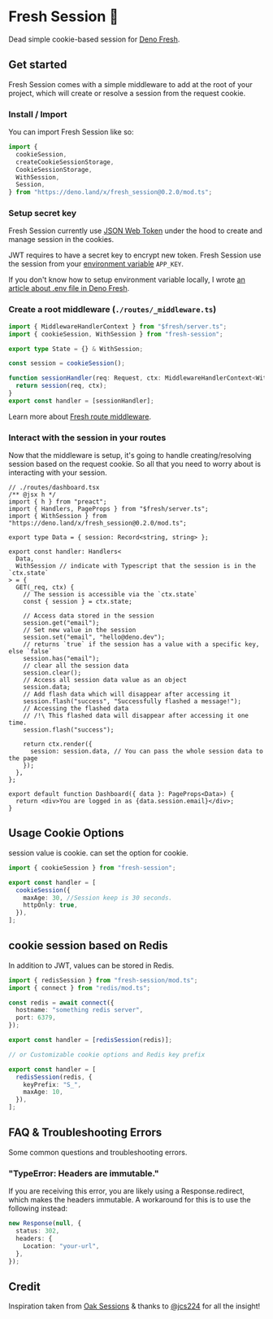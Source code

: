 # Fresh Session 🍋

Dead simple cookie-based session for [Deno Fresh](https://fresh.deno.dev).

## Get started

Fresh Session comes with a simple middleware to add at the root of your project,
which will create or resolve a session from the request cookie.

### Install / Import

You can import Fresh Session like so:

```ts
import {
  cookieSession,
  createCookieSessionStorage,
  CookieSessionStorage,
  WithSession,
  Session,
} from "https://deno.land/x/fresh_session@0.2.0/mod.ts";
```

### Setup secret key

Fresh Session currently use [JSON Web Token](https://jwt.io/) under the hood to
create and manage session in the cookies.

JWT requires to have a secret key to encrypt new token. Fresh Session use the
session from your [environment variable](https://deno.land/std/dotenv/load.ts)
`APP_KEY`.

If you don't know how to setup environment variable locally, I wrote
[an article about .env file in Deno Fresh](https://xstevenyung.com/blog/read-.env-file-in-deno-fresh).

### Create a root middleware (`./routes/_middleware.ts`)

```ts
import { MiddlewareHandlerContext } from "$fresh/server.ts";
import { cookieSession, WithSession } from "fresh-session";

export type State = {} & WithSession;

const session = cookieSession();

function sessionHandler(req: Request, ctx: MiddlewareHandlerContext<WithSession>) {
  return session(req, ctx);
}
export const handler = [sessionHandler];
```

Learn more about
[Fresh route middleware](https://fresh.deno.dev/docs/concepts/middleware).

### Interact with the session in your routes

Now that the middleware is setup, it's going to handle creating/resolving
session based on the request cookie. So all that you need to worry about is
interacting with your session.

```tsx
// ./routes/dashboard.tsx
/** @jsx h */
import { h } from "preact";
import { Handlers, PageProps } from "$fresh/server.ts";
import { WithSession } from "https://deno.land/x/fresh_session@0.2.0/mod.ts";

export type Data = { session: Record<string, string> };

export const handler: Handlers<
  Data,
  WithSession // indicate with Typescript that the session is in the `ctx.state`
> = {
  GET(_req, ctx) {
    // The session is accessible via the `ctx.state`
    const { session } = ctx.state;

    // Access data stored in the session
    session.get("email");
    // Set new value in the session
    session.set("email", "hello@deno.dev");
    // returns `true` if the session has a value with a specific key, else `false`
    session.has("email");
    // clear all the session data
    session.clear();
    // Access all session data value as an object
    session.data;
    // Add flash data which will disappear after accessing it
    session.flash("success", "Successfully flashed a message!");
    // Accessing the flashed data
    // /!\ This flashed data will disappear after accessing it one time.
    session.flash("success");

    return ctx.render({
      session: session.data, // You can pass the whole session data to the page
    });
  },
};

export default function Dashboard({ data }: PageProps<Data>) {
  return <div>You are logged in as {data.session.email}</div>;
}
```

## Usage Cookie Options

session value is cookie. can set the option for cookie.

```ts
import { cookieSession } from "fresh-session";

export const handler = [
  cookieSession({
    maxAge: 30, //Session keep is 30 seconds.
    httpOnly: true,
  }),
];
```

## cookie session based on Redis

In addition to JWT, values can be stored in Redis.

```ts
import { redisSession } from "fresh-session/mod.ts";
import { connect } from "redis/mod.ts";

const redis = await connect({
  hostname: "something redis server",
  port: 6379,
});

export const handler = [redisSession(redis)];

// or Customizable cookie options and Redis key prefix

export const handler = [
  redisSession(redis, {
    keyPrefix: "S_",
    maxAge: 10,
  }),
];
```

## FAQ &amp; Troubleshooting Errors

Some common questions and troubleshooting errors.

### "TypeError: Headers are immutable."

If you are receiving this error, you are likely using a Response.redirect, which
makes the headers immutable. A workaround for this is to use the following
instead:

```ts
new Response(null, {
  status: 302,
  headers: {
    Location: "your-url",
  },
});
```

## Credit

Inspiration taken from [Oak Sessions](https://github.com/jcs224/oak_sessions) &
thanks to [@jcs224](https://github.com/jcs224) for all the insight!
